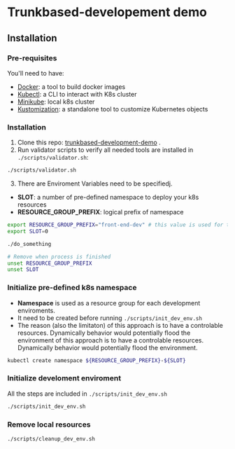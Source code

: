 # Trunkbased-developement demo

Installation
------------
### Pre-requisites
You'll need to have:
- [Docker](https://www.docker.com/products/docker-desktop/): a tool to build docker images
- [Kubectl](https://kubernetes.io/docs/reference/kubectl/): a CLI to interact with K8s cluster
- [Minikube](https://minikube.sigs.k8s.io/docs/): local k8s cluster
- [Kustomization](https://kubernetes.io/docs/tasks/manage-kubernetes-objects/kustomization/): a standalone tool to customize Kubernetes objects

### Installation
1. Clone this repo: [trunkbased-development-demo](https://github.com/thanhtan541/trunkbased-development-demo) .
2. Run validator scripts to verify all needed tools are installed in `./scripts/validator.sh`:
```bash
./scripts/validator.sh
```
3. There are Enviroment Variables need to be specifiedj.
  - **SLOT**: a number of pre-defined namespace to deploy your k8s resources
  - **RESOURCE_GROUP_PREFIX**: logical prefix of namespace
```bash
export RESOURCE_GROUP_PREFIX="front-end-dev" # this value is used for this demo
export SLOT=0

./do_something

# Remove when process is finished
unset RESOURCE_GROUP_PREFIX
unset SLOT
```

### Initialize pre-defined k8s namespace
- **Namespace** is used as a resource group for each development enviroments.
- It need to be created before running `./scripts/init_dev_env.sh`
- The reason (also the limitaton) of this approach is to have a controlable resources. Dynamically behavior would potentially flood the environment of this approach is to have a controlable resources. Dynamically behavior would potentially flood the environment.

```bash
kubectl create namespace ${RESOURCE_GROUP_PREFIX}-${SLOT}
```

### Initialize develoment enviroment
All the steps are included in `./scripts/init_dev_env.sh`

```bash
./scripts/init_dev_env.sh
```

### Remove local resources
```bash
./scripts/cleanup_dev_env.sh
```
